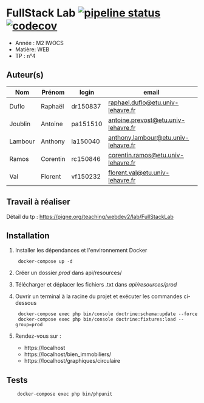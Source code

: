 # FullStack Lab [![pipeline status](https://travis-ci.org/flokun/fullstacklab.svg?branch=master)](https://travis-ci.org/flokun/fullstacklab) [![codecov](https://codecov.io/gh/flokun/fullstacklab/branch/master/graph/badge.svg)](https://codecov.io/gh/flokun/fullstacklab)

- Année : M2 IWOCS
- Matière: WEB
- TP : n°4

## Auteur(s)

|Nom|Prénom|login|email|
|--|--|--|--|
| Duflo | Raphaël | dr150837 | raphael.duflo@etu.univ-lehavre.fr |
| Joublin | Antoine | pa151510 | antoine.prevost@etu.univ-lehavre.fr |
| Lambour | Anthony | la150040 | anthony.lambour@etu.univ-lehavre.fr |
| Ramos | Corentin | rc150846 | corentin.ramos@etu.univ-lehavre.fr |
| Val | Florent | vf150232 | florent.val@etu.univ-lehavre.fr |

## Travail à réaliser

Détail du tp : <https://pigne.org/teaching/webdev2/lab/FullStackLab>

## Installation

1. Installer les dépendances et l'environnement Docker

        docker-compose up -d
        
2. Créer un dossier *prod* dans api/resources/
3. Télécharger et déplacer les fichiers .txt dans *api/resources/prod*
4. Ouvrir un terminal à la racine du projet et exécuter les commandes ci-dessous

        docker-compose exec php bin/console doctrine:schema:update --force
        docker-compose exec php bin/console doctrine:fixtures:load --group=prod

5. Rendez-vous sur :
    - https://localhost
    - https://localhost/bien_immobiliers/
    - https://localhost/graphiques/circulaire

## Tests

        docker-compose exec php bin/phpunit
